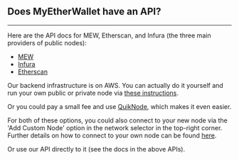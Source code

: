 ## Does MyEtherWallet have an API?
***

Here are the API docs for MEW, Etherscan, and Infura (the three main providers of public nodes):

* [MEW](http://www.myetherapi.com/)
* [Infura](https://infura.io/#how-to)
* [Etherscan](https://etherscan.io/apis)

Our backend infrastructure is on AWS. You can actually do it yourself and run your own public or private node via [these instructions](https://github.com/MyEtherWallet/docker-geth-lb). 

Or you could pay a small fee and use [QuikNode](https://quiknode.io/), which makes it even easier.

For both of these options, you could also connect to your new node via the 'Add Custom Node' option in the network selector in the top-right corner. Further details on how to connect to your own node can be found [here]().

Or use our API directly to it (see the docs in the above APIs).